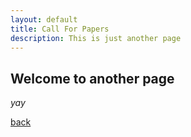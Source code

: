 ```yaml
---
layout: default
title: Call For Papers
description: This is just another page
---
```


## Welcome to another page

_yay_

[back](./)
